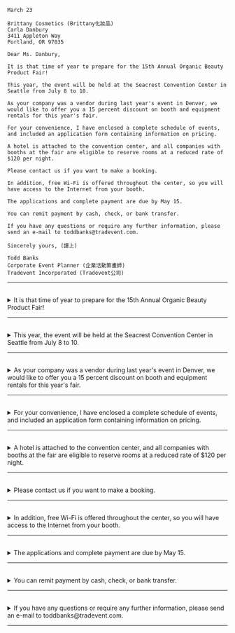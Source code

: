 ```
March 23

Brittany Cosmetics (Brittany化妝品)
Carla Danbury
3411 Appleton Way
Portland, OR 97035

Dear Ms. Danbury,

It is that time of year to prepare for the 15th Annual Organic Beauty Product Fair! 

This year, the event will be held at the Seacrest Convention Center in Seattle from July 8 to 10.

As your company was a vendor during last year's event in Denver, we would like to offer you a 15 percent discount on booth and equipment rentals for this year's fair.

For your convenience, I have enclosed a complete schedule of events, and included an application form containing information on pricing.

A hotel is attached to the convention center, and all companies with booths at the fair are eligible to reserve rooms at a reduced rate of $120 per night. 

Please contact us if you want to make a booking. 

In addition, free Wi-Fi is offered throughout the center, so you will have access to the Internet from your booth.

The applications and complete payment are due by May 15.

You can remit payment by cash, check, or bank transfer. 

If you have any questions or require any further information, please send an e-mail to toddbanks@tradevent.com.

Sincerely yours, (謹上)

Todd Banks
Corporate Event Planner (企業活動策畫師)
Tradevent Incorporated (Tradevent公司)
```

---
<br>

<details>
  <summary>
    It is that time of year to prepare for the 15th Annual Organic Beauty Product Fair! 
  </summary>

  - **主詞 :** 是 "It"，這是一個形式主語，真正的主詞是後面的不定式片語 "to prepare for the 15th Annual Organic Beauty Product Fair"。
  - **動詞 :** 是 "is"，表示存在或發生。
  - **補語 :** 是 "that time of year to prepare for the 15th Annual Organic Beauty Product Fair"，這個片語補充說明了主詞 "It" 的內容，表示現在是為第15屆有機美容產品博覽會做準備的時候。
  - **单字解析：**
    - 「It」是虚拟主语，用来引导无生命的事物或概念。
    - 「is」是动词「to be」的现在时第三人称单数形式，表示存在或状态。
    - 「that time of year」是名词短语，表示一年中的某个特定时期。
    - 「to prepare」是不定式短语，表示做准备。
    - 「for」是介词，表示为...做准备。
    - 「the 15th Annual Organic Beauty Product Fair」是特定事件的名词短语，表示第15届年度有机美容产品博览会。
  > 總的來說，這個句子強調現在是為第15屆有機美容產品博覽會做準備的時候，文法結構清晰，描述了一個特定的準備行動。
</details>

---
<br>

<details>
  <summary>
    This year, the event will be held at the Seacrest Convention Center in Seattle from July 8 to 10.
  </summary>

  - **主詞 :** 是 "the event"，指的是正在描述的活動。
  - **動詞 :** 是 "will be held"，表示活動的舉辦行動。
  - **修飾語 :**
    - 地方副詞 at the Seacrest Convention Center 是特定地点的名词短语，表示Seacrest会议中心。
    - 時間副詞 in Seattle from July 8 to 10 是日期范围的名词短语，表示7月8日至10日。
  - **单字解析：**
    - 「This year」是时间短语，表示今年。
    - 「the event」是名词短语，表示有机美容产品博览会。
    - 「will be held」是将来进行时的被动语态，表示将要举行。
    - 「at」是介词，表示在...上。
    - "Seacrest Convention Center" - 西克雷斯特會議中心
    - "Seattle" - 是地名，表示西雅图。
    - 「in」是介词，表示在...中。
    - 「from」是介词，表示从...到...。
  > 總的來說，這個句子清晰地描述了活動的舉辦地點和時間，使用了正確的文法結構，提供了詳細的信息。
</details>

---
<br>

<details>
  <summary>
    As your company was a vendor during last year's event in Denver, we would like to offer you a 15 percent discount on booth and equipment rentals for this year's fair.
  </summary>

  - **從屬子句 : As your company was a vendor during last year's event in Denver**
    - 「As」是连词，引导原因或条件。
    - 主詞是 "your company"，指的是特定的公司。
    - 動詞是 "was"，過去式，表示動作發生在過去。
    - 補語是 "a vendor during last year's event in Denver"，表示去年丹佛展会的供应商。
  
  - **主要子句 : we would like to offer you a 15 percent discount on booth and equipment rentals for this year's fair**
    - 主詞是 "we"，指的是進行動作的主體。
    - 動詞是 "would like to offer"，表示一種願望或提議。
    - 間接受詞是 "you"，指的是對象，即特定的公司。
    - 直接受詞是 "a 15 percent discount on booth and equipment rentals for this year's fair"，這裡描述了提供的具體內容。
  
  - **单字解析：**
    - 「As」是连词，引导原因或条件。
    - 「your company」是名词短语，表示你的公司。
    - 「was」是动词「to be」的过去时，表示过去的状态。
    - 「a vendor」是名词短语，表示一个供应商。
    - 「during」是介词，表示在...期间。
    - 「last year's event」是名词短语，表示去年的活动。
    - 「in Denver」是地点短语，表示在丹佛。
    - 「we」是主语，表示发出建议的公司。
    - 「would like to offer」是愿意提供的表达方式。
    - 「you」是宾语，表示对方（指的是你的公司）。
    - 「a 15 percent discount」是名词短语，表示15%的折扣。
    - 「on」是介词，表示在...上。
    - "booth" 攤位
    - "equipment" 設備
    - "rentals" 租金
    - 「for this year's fair」是时间短语，表示今年的博览会。
  
  > 總的來說，這個複合句清楚地表達了公司提供折扣的意圖，並提供了與公司過去參與活動的背景信息。
</details>

---
<br>

<details>
  <summary>
    For your convenience, I have enclosed a complete schedule of events, and included an application form containing information on pricing.
  </summary>

  - 副詞子句的修飾語是 "For your convenience"，強調了附上這些資料是為了方便收件者。
  - 主詞是 "I"，指的是發送者。
  - 動詞是 "have enclosed"，表示已經附上了。
  - 受詞是 「a complete schedule of events, and included an application form containing information on pricing」，提供了关于封入文件的详细信息。
  - **單字：**
    - "convenience" 便利、方便
    - "enclosed" 附上
    - "complete" 完整的
    - "schedule" 時間表、日程
    - "events" 活動、事件
    - "application form" 申請表
    - "pricing" 定價、價格
  > 總的來說，這個句子清楚地表達了附上完整事件時間表的原因，並提供了一個強調方便性的副詞子句。
</details>

---
<br>

<details>
  <summary>
    A hotel is attached to the convention center, and all companies with booths at the fair are eligible to reserve rooms at a reduced rate of $120 per night. 
  </summary>

  - **主要子句 : A hotel is attached to the convention center**
    - 主詞是 "A hotel"，指的是特定的酒店。
    - 動詞是 "is attached to"，表示酒店與會議中心相連。
    - 受詞是「the convention center」表示会议中心。
  
  - **對等子句 : and all companies with booths at the fair are eligible to reserve rooms at a reduced rate of $120 per night**
    - 主詞是 "all companies with booths at the fair"，指的是在博覽會上有攤位的所有公司。
    - 動詞是 "are eligible to reserve"，表示公司有資格預訂。
    - 受詞是 "rooms at a reduced rate of $120 per night"，描述了資格預訂的具體條件。
  
  - **單字：**
    - "hotel" 酒店
    - "attached" 附屬的、連接的
    - "convention center" 會議中心
    - "companies" 公司
    - "booths" 攤位
    - "fair" 博覽會
    - "eligible" 有資格的
    - "reserve" 預訂
    - "rooms" 房間
    - "reduced rate" 降價率
    - "$120 per night" 每晚120美元
  
  > 總的來說，這個複合句清晰地表達了酒店與會議中心相連，並提供了公司有資格以優惠價格預訂房間的條件。
</details>

---
<br>

<details>
  <summary>
    Please contact us if you want to make a booking.
  </summary>

  - **主要子句 : Please contact us**
    - 主詞是 "you"，指的是對方（受話者）。
    - 動詞是 "contact"，表示動作為聯絡。
    - 受詞是 "us"，指的是發話者或公司，表示聯絡的對象。
  
  - **從屬子句 : if you want to make a booking**
    - 主詞是 "you"，也是指的是對方。
    - 動詞是 "want to make"，表示對預訂的意願。
    - 受詞是 "a booking"，指的是預訂。
  
  - **單字：**
    - "contact" 聯絡
    - "us" 我們
    - "if" 如果
    - "want" 想要
    - "make" 做、進行
    - "a booking" 一個預訂
  
  > 總的來說，這個句子清楚地表達了一種邀請，如果對方想要預訂，請聯絡發話者。文法結構簡單明了。
</details>

---
<br>

<details>
  <summary>
    In addition, free Wi-Fi is offered throughout the center, so you will have access to the Internet from your booth.
  </summary>

  - **主要子句 : free Wi-Fi is offered throughout the center**
    - 主詞是 "Free Wi-Fi"，指的是免費的無線網絡。
    - 動詞是 "is offered"，表示提供。
    - 修飾語是 "throughout the center"，強調了無線網絡的範圍。
  
  - **對等子句 : so you will have access to the Internet from your booth**
    - 主詞是 "you"，指的是對方（受話者）。
    - 動詞是 "will have"，表示將擁有。
    - 受詞是 "access to the Internet"，表示對互聯網的使用權限。

  
  - **補稱**
    - "In addition" 的使用在句子開頭表示此為補充信息的引入，額外提供了有關無線網絡的信息。
    - "so" 用作連接詞，引導結果子句，表明由於提供了免費無線網絡，因此可以在攤位上使用互聯網。
  
  - **單字：**
    - "Free Wi-Fi" 免費無線網絡
    - "offered" 提供
    - "throughout" 在整個...範圍內
    - "center" 中心、會議中心
    - "so" 所以、因此
    - "will have access" 將擁有使用權限
    - "to the Internet" 對互聯網的
  
  > 整體而言，這個句子清晰地傳達了免費 Wi-Fi 在整個中心提供，從而使攤位上的人能夠使用互聯網。
</details>

---
<br>

<details>
  <summary>
    The applications and complete payment are due by May 15.
  </summary>

  - 主詞是 "The applications and complete payment"，指的是申請和完整的付款。
  - 動詞是 "are" 表示狀態。
  - 補語是 "due" 到期的、應支付的。
  - 修飾語
    - 時間副詞是 "by May 15"，表示截止日期是5月15日。
  - **单字解析：**
    - 「The applications」是名词短语，表示申请。
    - 「and」是连接两个并列成分的连词。
    - 「complete payment」是名词短语，表示完整的付款。
    - 「are due」是动词短语，表示到期。
    - 「by」是介词，表示在某个日期之前。
    - 「May 15」是日期，表示5月15日。
  > 總的來說，這個句子清晰地表達了申請和完整付款的截止日期是5月15日。
</details>

---
<br>

<details>
  <summary>
    You can remit payment by cash, check, or bank transfer. 
  </summary>

- 主詞是 "You"，指的是受話者，即那些需要付款的人。
- 動詞是 "can remit"，表示可以匯款。
- 受詞是 "payment"，表示付款的內容。
- 修飾語
  - 是 "by cash, check, or bank transfer"，表示可以使用現金、支票或銀行轉帳進行付款。
- **單字：**
  - "remittance" 匯款、付款
  - "payment" 付款
  - "by" 以...方式
  - "cash" 現金
  - "check" 支票
  - "bank transfer" 銀行轉帳
> 總的來說，這個句子清晰地表達了付款的方式，提供了多種選擇，即現金、支票或銀行轉帳。文法結構簡單直接。
</details>

---
<br>

<details>
  <summary>
    If you have any questions or require any further information, please send an e-mail to toddbanks@tradevent.com.
  </summary>

  - **從屬子句 : If you have any questions or require any further information**
    - 主詞是 "you"。
    - 動詞是 "have"，表示擁有或有。
    - 受詞是 "any questions or further information"，表示問題或進一步信息。
  
  - **主要子句 : please send an e-mail to toddbanks@tradevent.com**
    - 主詞是 "you"（暗含在動詞 "have" 中），指的是受話者，即那些有問題或需要進一步信息的人。
    - 動詞是 "please send"，表示請求發送。
    - 受詞是 "an e-mail"，表示發送的對象。
    - 修飾語
      - "to toddbanks@tradevent.com"，表示電子郵件的接收方。 
  
  - **單字：**
    - "questions" 問題
    - "require" 需要
    - "further information" 進一步的信息
    - "send" 發送
    - "e-mail" 電子郵件
    - "to" 到
    - "toddbanks@tradevent.com" 電子郵件接收方的地址
  
  > 總的來說，這個句子清楚地表達了當有問題或需要進一步信息時，請發送電子郵件到指定的地址。條件子句的使用使得這個句子能夠有更多的上下文和意義。
</details>

---
<br>
